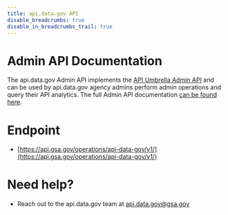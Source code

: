 ```yaml
---
title: api.data.gov API
disable_breadcrumbs: true
disable_in_breadcrumbs_trail: true
---
```


# Admin API Documentation
The api.data.gov Admin API implements the [API Umbrella Admin API](http://nrel.github.io/api-umbrella/docs/admin-api/) and can be used by api.data.gov agency admins perform admin operations and query their API analytics.  The full Admin API documentation [can be found here](http://nrel.github.io/api-umbrella/docs/admin-api/).

# Endpoint

* [https://api.gsa.gov/operations/api-data-gov/v1/](https://api.gsa.gov/operations/api-data-gov/v1/)

# Need help?  

* Reach out to the api.data.gov team at [api.data.gov@gsa.gov](api.data.gov@gsa.gov)



